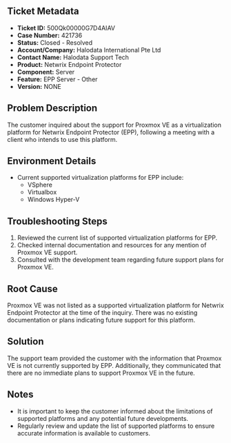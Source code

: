 ## Ticket Metadata
- **Ticket ID:** 500Qk00000G7D4AIAV
- **Case Number:** 421736
- **Status:** Closed - Resolved
- **Account/Company:** Halodata International Pte Ltd
- **Contact Name:** Halodata Support Tech
- **Product:** Netwrix Endpoint Protector
- **Component:** Server
- **Feature:** EPP Server - Other
- **Version:** NONE

## Problem Description
The customer inquired about the support for Proxmox VE as a virtualization platform for Netwrix Endpoint Protector (EPP), following a meeting with a client who intends to use this platform.

## Environment Details
- Current supported virtualization platforms for EPP include:
  - VSphere
  - Virtualbox
  - Windows Hyper-V

## Troubleshooting Steps
1. Reviewed the current list of supported virtualization platforms for EPP.
2. Checked internal documentation and resources for any mention of Proxmox VE support.
3. Consulted with the development team regarding future support plans for Proxmox VE.

## Root Cause
Proxmox VE was not listed as a supported virtualization platform for Netwrix Endpoint Protector at the time of the inquiry. There was no existing documentation or plans indicating future support for this platform.

## Solution
The support team provided the customer with the information that Proxmox VE is not currently supported by EPP. Additionally, they communicated that there are no immediate plans to support Proxmox VE in the future.

## Notes
- It is important to keep the customer informed about the limitations of supported platforms and any potential future developments.
- Regularly review and update the list of supported platforms to ensure accurate information is available to customers.